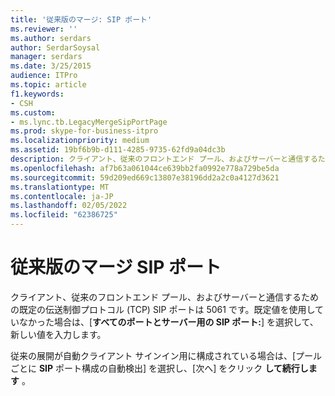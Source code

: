 ```yaml
---
title: '従来版のマージ: SIP ポート'
ms.reviewer: ''
ms.author: serdars
author: SerdarSoysal
manager: serdars
ms.date: 3/25/2015
audience: ITPro
ms.topic: article
f1.keywords:
- CSH
ms.custom:
- ms.lync.tb.LegacyMergeSipPortPage
ms.prod: skype-for-business-itpro
ms.localizationpriority: medium
ms.assetid: 19bf6b9b-d111-4285-9735-62fd9a04dc3b
description: クライアント、従来のフロントエンド プール、およびサーバーと通信するための既定の伝送制御プロトコル (TCP) SIP ポートは 5061 です。既定値を使用していなかった場合は、[すべてのポートとサーバー用の SIP ポート:] を選択して、新しい値を入力します。
ms.openlocfilehash: af7b63a061044ce639bb2fa0992e778a729be5da
ms.sourcegitcommit: 59d209ed669c13807e38196dd2a2c0a4127d3621
ms.translationtype: MT
ms.contentlocale: ja-JP
ms.lasthandoff: 02/05/2022
ms.locfileid: "62386725"
---
```

# <a name="legacy-merge-sip-port"></a>従来版のマージ SIP ポート
 
クライアント、従来のフロントエンド プール、およびサーバーと通信するための既定の伝送制御プロトコル (TCP) SIP ポートは 5061 です。既定値を使用していなかった場合は、[**すべてのポートとサーバー用の SIP ポート:**] を選択して、新しい値を入力します。
  
従来の展開が自動クライアント サインイン用に構成されている場合は、[プールごとに **SIP** ポート構成の自動検出] を選択し、[次へ] をクリック **して続行します** 。
  

